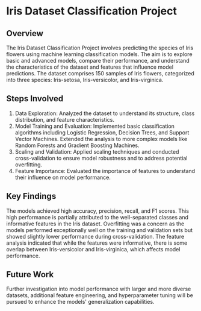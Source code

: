 # Iris Dataset Classification Project
## Overview
The Iris Dataset Classification Project involves predicting the species of Iris flowers using machine learning classification models. The aim is to explore basic and advanced models, compare their performance, and understand the characteristics of the dataset and features that influence model predictions. The dataset comprises 150 samples of Iris flowers, categorized into three species: Iris-setosa, Iris-versicolor, and Iris-virginica.

## Steps Involved
1. Data Exploration: Analyzed the dataset to understand its structure, class distribution, and feature characteristics.
2. Model Training and Evaluation: Implemented basic classification algorithms including Logistic Regression, Decision Trees, and Support Vector Machines. Extended the analysis to more complex models like Random Forests and Gradient Boosting Machines.
3. Scaling and Validation: Applied scaling techniques and conducted cross-validation to ensure model robustness and to address potential overfitting.
4. Feature Importance: Evaluated the importance of features to understand their influence on model performance.
## Key Findings
The models achieved high accuracy, precision, recall, and F1 scores. This high performance is partially attributed to the well-separated classes and informative features in the Iris dataset.
Overfitting was a concern as the models performed exceptionally well on the training and validation sets but showed slightly lower performance during cross-validation.
The feature analysis indicated that while the features were informative, there is some overlap between Iris-versicolor and Iris-virginica, which affects model performance.
## Future Work
Further investigation into model performance with larger and more diverse datasets, additional feature engineering, and hyperparameter tuning will be pursued to enhance the models' generalization capabilities.
